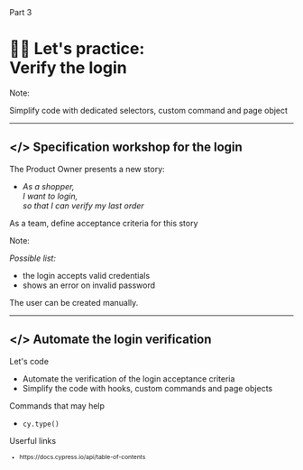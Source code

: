 


<!-- .slide: id="lets-practice-login" class="slide--part-title slide--vcenter" -->


  <div class="part-title">
    <span class="text-level-3">Part 3</span>
    <h1>👩‍💻 Let's practice: <br/> Verify the login </h1>
  </div>


Note:


Simplify code with dedicated selectors, custom command and page object


---

## &lt;/> Specification workshop for the login
<!-- .element: data-toc-label="</> Verify the login" -->

<div class="exercice">
  <p>The Product Owner presents a new story:
  <ul>
    <li class="text-level-3"><i> As a shopper,<br>
    I want to login,<br>
    so that I can verify my last order</i>
  </ul>
  <p class="mt-125">As a team, define acceptance criteria for this story
</div>

Note:

_Possible list:_

- the login accepts valid credentials
- shows an error on invalid password


The user can be created manually.

---

## </> Automate the login verification
<!-- .element: data-toc-exclude -->

<div class="exercice">
  <p>Let's code
  <ul>
    <li>Automate the verification of the login acceptance criteria
    <li>Simplify the code with hooks, custom commands and page objects
  </ul>
  <p>Commands that may help
  <ul>
    <li><code>cy.type()</code>
  </ul>
  <p>Userful links
  <ul style="font-size:75%">
    <li class="url-link">https://docs.cypress.io/api/table-of-contents
  </ul>
</div>
